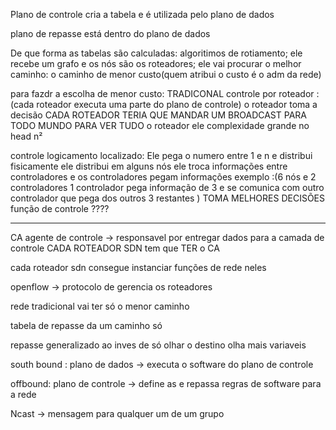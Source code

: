 Plano de controle cria a tabela e é utilizada pelo plano de dados

plano de repasse está dentro do plano de dados

De que forma as tabelas são calculadas:
algoritimos de rotiamento;
ele recebe um grafo e os nós são os roteadores;
ele vai procurar o melhor caminho:
o caminho de menor custo(quem atribui o custo é o adm da rede)

para fazdr a escolha de menor custo:
TRADICONAL
controle por roteador :(cada roteador executa uma parte do plano de controle) o roteador toma a decisão
CADA ROTEADOR TERIA QUE MANDAR UM BROADCAST PARA TODO MUNDO PARA VER TUDO
o roteador ele 
complexidade grande no head
n²

controle logicamento localizado:
Ele pega o numero entre 1 e n e distribui fisicamente
ele distribui em alguns nós ele troca informações entre controladores e os controladores pegam informações 
exemplo :(6 nós e 2 controladores 1 controlador pega informação de 3 e se comunica com outro controlador que pega dos outros 3 restantes )
TOMA MELHORES DECISÕES
função de controle ????

--------------------------

CA agente de controle -> responsavel por entregar  dados para a camada de controle
CADA ROTEADOR SDN tem que TER o CA

cada roteador sdn consegue instanciar funções de rede neles

openflow -> protocolo de gerencia os roteadores


rede tradicional vai ter só o menor caminho

tabela de repasse da um caminho só

repasse generalizado ao inves de só olhar o destino olha mais variaveis


south bound :
plano de dados -> executa o software do plano de controle

offbound:
plano de controle -> define as e repassa regras de software para a rede

Ncast -> mensagem para qualquer um de um grupo

